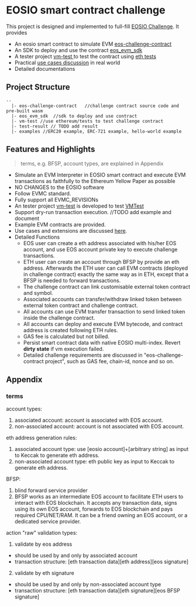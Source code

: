 # EOSIO smart contract challenge
This project is designed and implemented to full-fill [EOSIO Challenge](https://eosio.devpost.com). It provides
- An eosio smart contract to simulate EVM [eos-challenge-contract
](https://github.com/eosiosg/eos-challenge-contract)
- An SDK to deploy and use the contract [eos_evm_sdk](https://github.com/eosiosg/eos_evm_sdk)
- A tester project [vm-test
](https://github.com/eosiosg/vm-test) to test the contract using [eth tests](https://github.com/ethereum/tests)
- Practical [use cases discussion](./use_case_discussion.md) in real world 
- Detailed documentations


## Project Structure
```
--
  |- eos-challenge-contract   //challenge contract source code and pre-built wasm
  |- eos_evm_sdk  //sdk to deploy and use contract
  |- vm-test //use ethereum/tests to test challenge contract
  |- test-result // TODO add result
  |- examples //ERC20 example, ERC-721 example, hello-world example
```

## Features and Highlights
> terms, e.g. BFSP, account types, are explained in Appendix

- Simulate an EVM Interpreter in EOSIO smart contract and execute EVM transactions as faithfully to the Ethereum Yellow Paper as possible
- NO CHANGES to the EOSIO software
- Follow EVMC standard.
- Fully support all EVMC_REVISIONs
- An tester project [vm-test](https://github.com/eosiosg/vm-test) is developed to test [VMTest](https://github.com/ethereum/tests/tree/7497b116a019beb26215cbea4028df068dea06be)
- Support dry-run transaction execution. //TODO add example and document
- Example EVM contracts are provided.
- Use cases and extensions are discussed [here](./use_case_discussion.md).
- Detailed Functions
    - EOS user can create a eth address associated with his/her EOS account, and use EOS account private key to execute challenge transactions.
    - ETH user can create an account through BFSP by provide an eth address. Afterwards the ETH user can call EVM contracts (deployed in challenge contract) exactly the same way as in ETH, except that a BFSP is needed to forward transactions.
    - The challenge contract can link customisable external token contract and symbol.
    - Associated accounts can transfer/withdraw linked token between external token contract and challenge contract.
    - All accounts can use EVM transfer transaction to send linked token inside the challenge contract.
    - All accounts can deploy and execute EVM bytecode, and contract address is created following ETH rules.
    - GAS fee is calculated but not billed.
    - Persist smart contract data with native EOSIO multi-index. Revert **dirty state** if vm execution failed.
    - Detailed challenge requirements are discussed in "eos-challenge-contract project", such as GAS fee, chain-id, nonce and so on.

## Appendix
### terms
account types:
1. associated account: account is associated with EOS account.
2. non-associated account: account is not associated with EOS account.

eth address generation rules:
1. associated account type: use [eosio account]+[arbitrary string] as input to Keccak to generate eth address.
2. non-associated account type: eth public key as input to Keccak to generate eth address.

BFSP:
1. blind forward service provider
2. BFSP works as an intermediate EOS account to facilitate ETH users to interact with EOS blockchain. It accepts any transaction data, signs using its own EOS account, forwards to EOS blockchain and pays required CPU/NET/RAM. It can be a friend owning an EOS account, or a dedicated service provider.

action "raw" validation types:
1. validate by eos address
- should be used by and only by associated account
- transaction structure: [eth transaction data][eth address][eos signature]
2. validate by eth signature
- should be used by and only by non-associated account type
- transaction structure: [eth transaction data][eth signature][eos BFSP signature]
